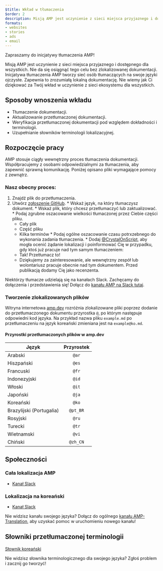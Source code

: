 ```yaml
---
$title: Wkład w tłumaczenia
$order: 2
description: Misją AMP jest uczynienie z sieci miejsca przyjaznego i dostępnego dla wszystkich, a nie jesteśmy w stanie osiągnąć tego celu bez zlokalizowanej dokumentacji. Tłumaczenie dokumentacji AMP jest niezbędnym procesem, który pomaga społeczności AMP w osiągnięciu sukcesu i zdrowia.
formats:
- websites
- stories
- ads
- email
---
```


Zapraszamy do inicjatywy tłumaczenia AMP!

Misją AMP jest uczynienie z sieci miejsca przyjaznego i dostępnego dla wszystkich. Nie da się osiągnąć tego celu bez zlokalizowanej dokumentacji. Inicjatywa tłumaczenia AMP tworzy sieć osób tłumaczących na swoje języki ojczyste. Zapewnia to zrozumiałą lokalną dokumentację. Nie wiemy jak Ci dziękować za Twój wkład w uczynienie z sieci ekosystemu dla wszystkich.

## Sposoby wnoszenia wkładu

- Tłumaczenie dokumentacji.
- Aktualizowanie przetłumaczonej dokumentacji.
- Weryfikacja przetłumaczonej dokumentacji pod względem dokładności i terminologii.
- Uzupełnianie słowników terminologii lokalizacyjnej.

## Rozpoczęcie pracy

AMP stosuje ciągły wewnętrzny proces tłumaczenia dokumentacji. Współpracujemy z osobami odpowiedzialnymi za tłumaczenia, aby zapewnić sprawną komunikację. Poniżej opisano pliki wymagające pomocy z zewnątrz.

### Nasz obecny proces:

1. Znajdź plik do przetłumaczenia.
2. Utwórz [zgłoszenie GitHub](https://github.com/ampproject/docs/issues/new). * Wskaż język, na który tłumaczysz dokument. * Wskaż plik, który chcesz przetłumaczyć lub zaktualizować. * Podaj zgrubne oszacowanie wielkości tłumaczonej przez Ciebie części pliku.
    - Cały plik
    - Część pliku
    - Kilka terminów * Podaj ogólne oszacowanie czasu potrxzebnego do wykonania zadania tłumaczenia. * Dodaj [@CrystalOnScript](https://github.com/CrystalOnScript), aby mogła ocenić żądanie lokalizacji i poinformować Cię w przypadku, gdy ktoś już pracuje nad tym samym tłumaczeniem:
    - Tak! Przetłumacz to!
    - Dziękujemy za zainteresowanie, ale wewnętrzny zespół lub wolontariusz pracuje obecnie nad tym dokumentem. Przed publikacją dodamy Cię jako recenzenta.

Niektórzy tłumacze udzielają się na kanałach Slack. Zachęcamy do dołączenia i przedstawienia się! Dołącz do [kanału AMP na Slack tutaj](https://docs.google.com/forms/d/e/1FAIpQLSd83J2IZA6cdR6jPwABGsJE8YL4pkypAbKMGgUZZriU7Qu6Tg/viewform?fbzx=4406980310789882877).

### Tworzenie zlokalizowanych plików

Witryna internetowa [amp.dev](https://amp.dev/) rozróżnia zlokalizowane pliki poprzez dodanie do przetłumaczonego dokumentu przyrostka `@`, po którym następuje odpowiedni kod języka. Na przykład nazwa pliku `example.md` po przetłumaczeniu na język koreański zmieniana jest na `example@ko.md`.

#### Przyrostki przetłumaczonych plików w amp.dev

Język | Przyrostek
--- | :-:
Arabski | `@ar`
Hiszpański | `@es`
Francuski | `@fr`
Indonezyjski | `@id`
Włoski | `@it`
Japoński | `@ja`
Koreański | `@ko`
Brazylijski (Portugalia) | `@pt_BR`
Rosyjski | `@ru`
Turecki | `@tr`
Wietnamski | `@vi`
Chiński | `@zh_CN`

## Społeczności

### Cała lokalizacja AMP

- [Kanał Slack](https://amphtml.slack.com/messages/CCVMH4ZMF)

### Lokalizacja na koreański

- [Kanał Slack](https://amphtml.slack.com/messages/CCR8RFVUH)

Nie widzisz kanału swojego języka? Dołącz do ogólnego [kanału AMP-Translation](https://amphtml.slack.com/messages/CCVMH4ZMF/details/), aby uzyskać pomoc w uruchomieniu nowego kanału!

## Słowniki przetłumaczonej terminologii

####

[Słownik koreański](https://github.com/ampproject/docs/blob/master/glossaries/KOREAN.md)

Nie widzisz słownika terminologicznego dla swojego języka? Zgłoś problem i zacznij go tworzyć!
